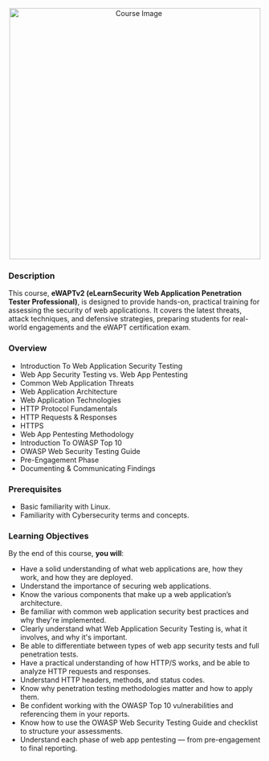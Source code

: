 <p align="center">
  <img src="https://github.com/user-attachments/assets/f73a14c3-f3f5-4839-9ebc-1005d7954f35" alt="Course Image" width="500"/>
</p>

### Description

This course, **eWAPTv2 (eLearnSecurity Web Application Penetration Tester Professional)**, is designed to provide hands-on, practical training for assessing the security of web applications. It covers the latest threats, attack techniques, and defensive strategies, preparing students for real-world engagements and the eWAPT certification exam.

### Overview

- Introduction To Web Application Security Testing  
- Web App Security Testing vs. Web App Pentesting  
- Common Web Application Threats  
- Web Application Architecture  
- Web Application Technologies  
- HTTP Protocol Fundamentals  
- HTTP Requests & Responses  
- HTTPS  
- Web App Pentesting Methodology  
- Introduction To OWASP Top 10  
- OWASP Web Security Testing Guide  
- Pre-Engagement Phase  
- Documenting & Communicating Findings  

### Prerequisites

- Basic familiarity with Linux.  
- Familiarity with Cybersecurity terms and concepts.  


### Learning Objectives

By the end of this course, **you will**:

- Have a solid understanding of what web applications are, how they work, and how they are deployed.  
- Understand the importance of securing web applications.  
- Know the various components that make up a web application’s architecture.  
- Be familiar with common web application security best practices and why they're implemented.  
- Clearly understand what Web Application Security Testing is, what it involves, and why it's important.  
- Be able to differentiate between types of web app security tests and full penetration tests.  
- Have a practical understanding of how HTTP/S works, and be able to analyze HTTP requests and responses.  
- Understand HTTP headers, methods, and status codes.  
- Know why penetration testing methodologies matter and how to apply them.  
- Be confident working with the OWASP Top 10 vulnerabilities and referencing them in your reports.  
- Know how to use the OWASP Web Security Testing Guide and checklist to structure your assessments.  
- Understand each phase of web app pentesting — from pre-engagement to final reporting. 
